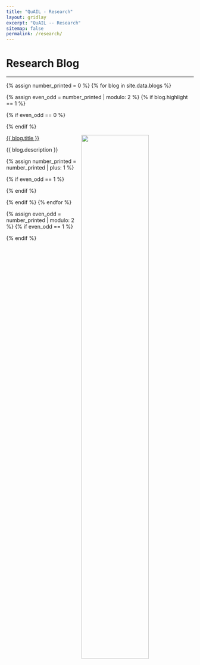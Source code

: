 ```yaml
---
title: "QuAIL - Research"
layout: gridlay
excerpt: "QuAIL -- Research"
sitemap: false
permalink: /research/
---
```


# Research Blog

---

<!-- ![]({{ site.url }}{{ site.baseurl }}/images/respic/aiagent_demo22/banner.png){: style="width: 300px; float: left;margin-right: 30px; border: 10px"}

## Open-world game exploration and object inspection using AI agents
<div style="text-align: justify">
We designed and evlauated AI agents that can effectively explore and inspect open-world games following human preference in exploration and bug testing while only using raw RGB pixel input.
</div>
<h4><a href="ai_agents_shooter22" class="off">Read More</a></h4>
----  -->

{% assign number_printed = 0 %}
{% for blog in site.data.blogs %}

{% assign even_odd = number_printed | modulo: 2 %}
{% if blog.highlight == 1 %}

{% if even_odd == 0 %}
<div class="row">
{% endif %}

<div class="col-sm-6 clearfix">
 <div class="row">
 	<img src="{{ site.url }}{{ site.baseurl }}/images/respic/{{ blog.image }}" class="img-responsive" width="60%" style="float: right" />
  <p><a class="pub1" href="{{ blog.link.url }}">{{ blog.title }}</a></p>
  <p> {{ blog.description }} </p>
 </div>
</div>

{% assign number_printed = number_printed | plus: 1 %}

{% if even_odd == 1 %}
</div>
{% endif %}

{% endif %}
{% endfor %}

{% assign even_odd = number_printed | modulo: 2 %}
{% if even_odd == 1 %}
</div>
{% endif %}

<p> &nbsp; </p>



